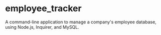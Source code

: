# employee_tracker
A command-line application to manage a company's employee database, using Node.js, Inquirer, and MySQL.
